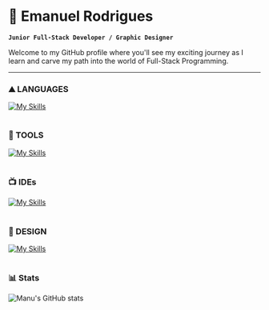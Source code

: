 # 🚀 Emanuel Rodrigues

**`Junior Full-Stack Developer / Graphic Designer`**

Welcome to my GitHub profile where you'll see my exciting journey as I learn and carve my path into the world of Full-Stack Programming.

---

### ⛰️ LANGUAGES

[![My Skills](https://skillicons.dev/icons?i=java,js,html,css&theme=light)](https://skillicons.dev)

#

### 🧰 TOOLS

[![My Skills](https://skillicons.dev/icons?i=spring,nodejs,jquery,bootstrap,mysql,git,maven,postman&perline=4&theme=light)](https://skillicons.dev)

#

### 📺 IDEs

[![My Skills](https://skillicons.dev/icons?i=idea,vscode&theme=light)](https://skillicons.dev)

#

### 🎨 DESIGN

[![My Skills](https://skillicons.dev/icons?i=ai,ps,sketchup,figma&theme=light)](https://skillicons.dev)

#

### 📊 Stats

![Manu's GitHub stats](https://github-readme-stats.vercel.app/api?username=manuvils&show_icons=true&theme=github_dark)

#
